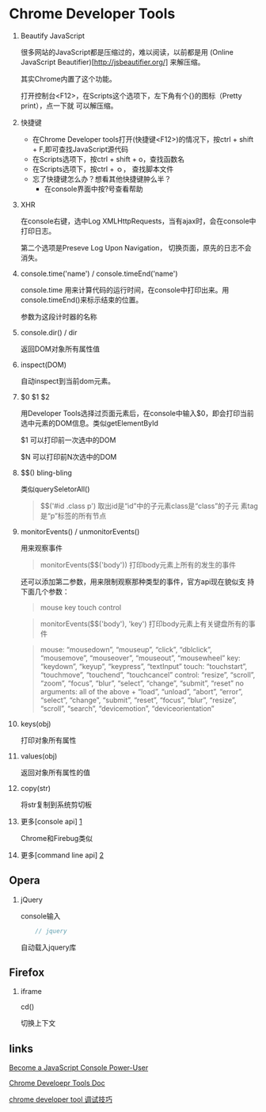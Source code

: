 Chrome Developer Tools
======

1. Beautify JavaScript

    很多网站的JavaScript都是压缩过的，难以阅读，以前都是用
    (Online JavaScript Beautifier)[http://jsbeautifier.org/]
    来解压缩。
    
    其实Chrome内置了这个功能。
    
    打开控制台\<F12\>，在Scripts这个选项下，左下角有个{}的图标（Pretty print），点一下就
    可以解压缩。

1. 快捷键
    * 在Chrome Developer tools打开(快捷键\<F12>)的情况下，按ctrl + shift + F,即可查找JavaScript源代码
    * 在Scripts选项下，按ctrl + shift + o，查找函数名
    * 在Scripts选项下，按ctrl + ｏ， 查找脚本文件
    * 忘了快捷键怎么办？想看其他快捷键肿么半？
        * 在console界面中按?号查看帮助

1. XHR

    在console右键，选中Log XMLHttpRequests，当有ajax时，会在console中
    打印日志。
    
    第二个选项是Preseve Log Upon Navigation， 切换页面，原先的日志不会
    消失。

2. console.time('name') / console.timeEnd('name')    

    console.time 用来计算代码的运行时间，在console中打印出来。用
    console.timeEnd()来标示结束的位置。
    
    参数为这段计时器的名称

3. console.dir() / dir

    返回DOM对象所有属性值
    
4. inspect(DOM)

    自动inspect到当前dom元素。

5. $0 $1 $2

    用Developer Tools选择过页面元素后，在console中输入$0，即会打印当前
    选中元素的DOM信息。类似getElementById
    
    $1 可以打印前一次选中的DOM
    
    $N 可以打印前N次选中的DOM

6. $$() bling-bling 

    类似querySeletorAll()
    
    >$$('#id .class p') 取出id是“id”中的子元素class是“class”的子元
    素tag是“p”标签的所有节点

7. monitorEvents() / unmonitorEvents()

    用来观察事件
    
    >monitorEvents($$('body')) 打印body元素上所有的发生的事件
    
    还可以添加第二参数，用来限制观察那种类型的事件，官方api现在貌似支
    持下面几个参数：
    
    > mouse key touch control
    
    > monitorEvents($$('body'), 'key') 打印body元素上有关键盘所有的事件

    > mouse:  “mousedown”, “mouseup”, “click”, “dblclick”, “mousemove”, “mouseover”, “mouseout”, “mousewheel” 
    > key: “keydown”, “keyup”, “keypress”, “textInput”
    > touch:  “touchstart”, “touchmove”, “touchend”, “touchcancel”
    > control:  “resize”, “scroll”, “zoom”, “focus”, “blur”, “select”, “change”, “submit”, “reset”
    > no arguments: all of the above + “load”, “unload”, “abort”, “error”, “select”, “change”, “submit”, “reset”, “focus”, “blur”, “resize”, “scroll”, “search”, “devicemotion”, “deviceorientation”

8. keys(obj) 

    打印对象所有属性

9. values(obj) 

    返回对象所有属性的值

10. copy(str)

    将str复制到系统剪切板
    
11. 更多[console api] [1]

    Chrome和Firebug类似


12. 更多[command line api] [2]


## Opera

1. jQuery    

    console输入
    ``` javascript
        // jquery 
    ```
    自动载入jquery库

## Firefox

1. iframe

    cd()
    
    切换上下文

## links

[Become a JavaScript Console Power-User](https://www.youtube.com/watch?feature=player_embedded&v=4mf_yNLlgic#!)

[Chrome Develoepr Tools Doc](https://developers.google.com/chrome-developer-tools/docs/overview)

[chrome developer tool 调试技巧](http://ued.taobao.com/blog/2012/06/03/debug-with-chrome-dev-tool/)

[1]: http://getfirebug.com/wiki/index.php/Console_API#console.trace.28.29 "Console APi"

[2]: http://getfirebug.com/wiki/index.php/Command_Line_API      "Command Line Api"
